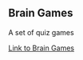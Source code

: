 
## Brain Games

A set of quiz games

[Link to Brain Games](http://fierce-scrubland-80078.herokuapp.com/)
